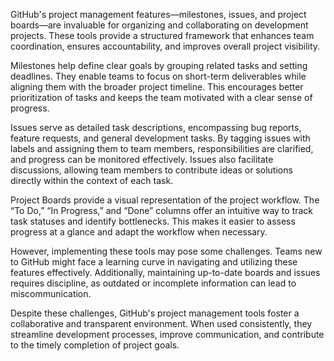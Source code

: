 GitHub's project management features—milestones, issues, and project boards—are invaluable for organizing and collaborating on development projects. These tools provide a structured framework that enhances team coordination, ensures accountability, and improves overall project visibility.

Milestones help define clear goals by grouping related tasks and setting deadlines. They enable teams to focus on short-term deliverables while aligning them with the broader project timeline. This encourages better prioritization of tasks and keeps the team motivated with a clear sense of progress.

Issues serve as detailed task descriptions, encompassing bug reports, feature requests, and general development tasks. By tagging issues with labels and assigning them to team members, responsibilities are clarified, and progress can be monitored effectively. Issues also facilitate discussions, allowing team members to contribute ideas or solutions directly within the context of each task.

Project Boards provide a visual representation of the project workflow. The “To Do,” “In Progress,” and “Done” columns offer an intuitive way to track task statuses and identify bottlenecks. This makes it easier to assess progress at a glance and adapt the workflow when necessary.

However, implementing these tools may pose some challenges. Teams new to GitHub might face a learning curve in navigating and utilizing these features effectively. Additionally, maintaining up-to-date boards and issues requires discipline, as outdated or incomplete information can lead to miscommunication.

Despite these challenges, GitHub's project management tools foster a collaborative and transparent environment. When used consistently, they streamline development processes, improve communication, and contribute to the timely completion of project goals.
